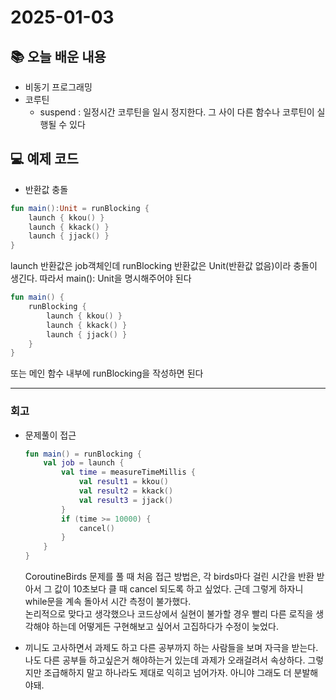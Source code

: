 # 2025-01-03

## 📚 오늘 배운 내용
- 비동기 프로그래밍
- 코루틴
  - suspend : 일정시간 코루틴을 일시 정지한다. 그 사이 다른 함수나 코루틴이 실행될 수 있다

## 💻 예제 코드
<!-- 실습한 코드나 예제를 추가 -->
- 반환값 충돌
```kotlin
fun main():Unit = runBlocking {
    launch { kkou() }
    launch { kkack() }
    launch { jjack() }
}
```
launch 반환값은 job객체인데 runBlocking 반환값은 Unit(반환값 없음)이라 충돌이 생긴다. 따라서 main(): Unit을 명시해주어야 된다   
```kotlin
fun main() {
    runBlocking {
        launch { kkou() }
        launch { kkack() }
        launch { jjack() }
    }
}
```
또는 메인 함수 내부에 runBlocking을 작성하면 된다

---

### 회고

- 문제풀이 접근
  ```kotlin
  fun main() = runBlocking {
      val job = launch {
          val time = measureTimeMillis {
              val result1 = kkou()
              val result2 = kkack()
              val result3 = jjack()
          }
          if (time >= 10000) {
              cancel()
          }
      }
  }
  ```
  CoroutineBirds 문제를 풀 때 처음 접근 방법은, 각 birds마다 걸린 시간을 반환 받아서 그 값이 10초보다 클 때 cancel 되도록 하고 싶었다.
  근데 그렇게 하자니 while문을 계속 돌아서 시간 측정이 불가했다.   
  논리적으로 맞다고 생각했으나 코드상에서 실현이 불가할 경우 빨리 다른 로직을 생각해야 하는데 어떻게든 구현해보고 싶어서 고집하다가 수정이 늦었다.   


- 끼니도 고사하면서 과제도 하고 다른 공부까지 하는 사람들을 보며 자극을 받는다. 나도 다른 공부들 하고싶은거 해야하는거 있는데 과제가 오래걸려서 속상하다. 그렇지만 조급해하지 말고 하나라도 제대로 익히고 넘어가자. 아니야 그래도 더 분발해야돼. 

